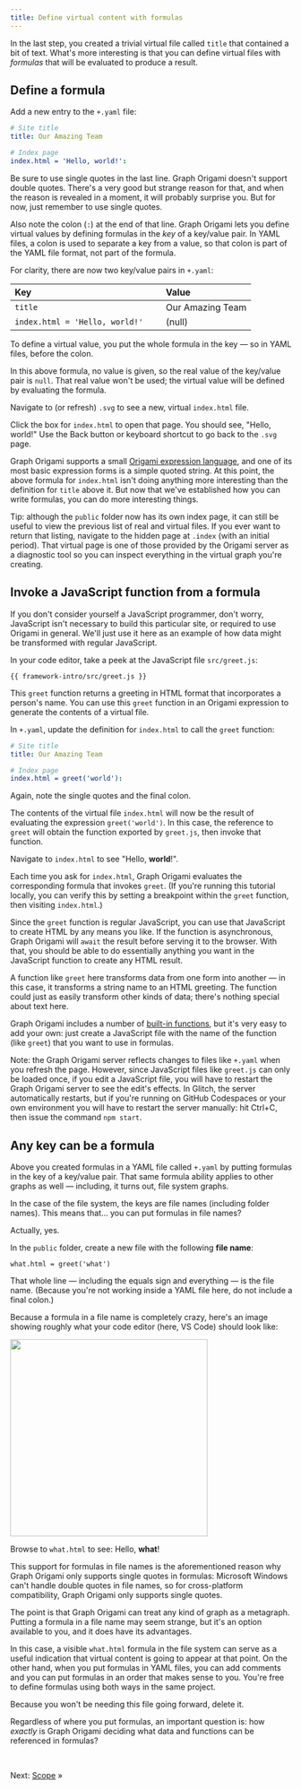 ```yaml
---
title: Define virtual content with formulas
---
```


In the last step, you created a trivial virtual file called `title` that contained a bit of text. What's more interesting is that you can define virtual files with _formulas_ that will be evaluated to produce a result.

## Define a formula

<span class="tutorialStep"></span> Add a new entry to the `+.yaml` file:

```yaml
# Site title
title: Our Amazing Team

# Index page
index.html = 'Hello, world!':
```

Be sure to use single quotes in the last line. Graph Origami doesn't support double quotes. There's a very good but strange reason for that, and when the reason is revealed in a moment, it will probably surprise you. But for now, just remember to use single quotes.

Also note the colon (`:`) at the end of that line. Graph Origami lets you define virtual values by defining formulas in the _key_ of a key/value pair. In YAML files, a colon is used to separate a key from a value, so that colon is part of the YAML file format, not part of the formula.

For clarity, there are now two key/value pairs in `+.yaml`:

| Key                            |              | Value            |
| :----------------------------- | ------------ | :--------------- |
| `title`                        |              | Our Amazing Team |
| `index.html = 'Hello, world!'` | &nbsp;&nbsp; | (null)           |

To define a virtual value, you put the whole formula in the key — so in YAML files, before the colon.

In this above formula, no value is given, so the real value of the key/value pair is `null`. That real value won't be used; the virtual value will be defined by evaluating the formula.

<span class="tutorialStep"></span> Navigate to (or refresh) `.svg` to see a new, virtual `index.html` file.

<span class="tutorialStep"></span> Click the box for `index.html` to open that page. You should see, "Hello, world!" Use the Back button or keyboard shortcut to go back to the `.svg` page.

Graph Origami supports a small [Origami expression language](/language), and one of its most basic expression forms is a simple quoted string. At this point, the above formula for `index.html` isn't doing anything more interesting than the definition for `title` above it. But now that we've established how you can write formulas, you can do more interesting things.

Tip: although the `public` folder now has its own index page, it can still be useful to view the previous list of real and virtual files. If you ever want to return that listing, navigate to the hidden page at `.index` (with an initial period). That virtual page is one of those provided by the Origami server as a diagnostic tool so you can inspect everything in the virtual graph you're creating.

## Invoke a JavaScript function from a formula

If you don't consider yourself a JavaScript programmer, don't worry, JavaScript isn't necessary to build this particular site, or required to use Origami in general. We'll just use it here as an example of how data might be transformed with regular JavaScript.

<span class="tutorialStep"></span> In your code editor, take a peek at the JavaScript file `src/greet.js`:

```{{'js'}}
{{ framework-intro/src/greet.js }}
```

This `greet` function returns a greeting in HTML format that incorporates a person's name. You can use this `greet` function in an Origami expression to generate the contents of a virtual file.

<span class="tutorialStep"></span> In `+.yaml`, update the definition for `index.html` to call the `greet` function:

```yaml
# Site title
title: Our Amazing Team

# Index page
index.html = greet('world'):
```

Again, note the single quotes and the final colon.

The contents of the virtual file `index.html` will now be the result of evaluating the expression `greet('world')`. In this case, the reference to `greet` will obtain the function exported by `greet.js`, then invoke that function.

<span class="tutorialStep"></span> Navigate to `index.html` to see "Hello, <strong>world</strong>!".

Each time you ask for `index.html`, Graph Origami evaluates the corresponding formula that invokes `greet`. (If you're running this tutorial locally, you can verify this by setting a breakpoint within the `greet` function, then visiting `index.html`.)

Since the `greet` function is regular JavaScript, you can use that JavaScript to create HTML by any means you like. If the function is asynchronous, Graph Origami will `await` the result before serving it to the browser. With that, you should be able to do essentially anything you want in the JavaScript function to create any HTML result.

A function like `greet` here transforms data from one form into another — in this case, it transforms a string name to an HTML greeting. The function could just as easily transform other kinds of data; there's nothing special about text here.

Graph Origami includes a number of [built-in functions](/cli/builtins.html), but it's very easy to add your own: just create a JavaScript file with the name of the function (like `greet`) that you want to use in formulas.

Note: the Graph Origami server reflects changes to files like `+.yaml` when you refresh the page. However, since JavaScript files like `greet.js` can only be loaded once, if you edit a JavaScript file, you will have to restart the Graph Origami server to see the edit's effects. In Glitch, the server automatically restarts, but if you're running on GitHub Codespaces or your own environment you will have to restart the server manually: hit Ctrl+C, then issue the command `npm start`.

## Any key can be a formula

Above you created formulas in a YAML file called `+.yaml` by putting formulas in the key of a key/value pair. That same formula ability applies to other graphs as well — including, it turns out, file system graphs.

In the case of the file system, the keys are file names (including folder names). This means that… you can put formulas in file names?

Actually, yes.

<span class="tutorialStep"></span> In the `public` folder, create a new file with the following **file name**:

```
what.html = greet('what')
```

That whole line — including the equals sign and everything — is the file name. (Because you're not working inside a YAML file here, do not include a final colon.)

Because a formula in a file name is completely crazy, here's an image showing roughly what your code editor (here, VS Code) should look like:

<img src="/assets/misc/fileNameFormula.png" style="width: 352px;">

<span class="tutorialStep"></span> Browse to `what.html` to see: Hello, <strong>what</strong>!

This support for formulas in file names is the aforementioned reason why Graph Origami only supports single quotes in formulas: Microsoft Windows can't handle double quotes in file names, so for cross-platform compatibility, Graph Origami only supports single quotes.

The point is that Graph Origami can treat any kind of graph as a metagraph. Putting a formula in a file name may seem strange, but it's an option available to you, and it does have its advantages.

In this case, a visible `what.html` formula in the file system can serve as a useful indication that virtual content is going to appear at that point. On the other hand, when you put formulas in YAML files, you can add comments and you can put formulas in an order that makes sense to you. You're free to define formulas using both ways in the same project.

<span class="tutorialStep"></span> Because you won't be needing this file going forward, delete it.

Regardless of where you put formulas, an important question is: how _exactly_ is Graph Origami deciding what data and functions can be referenced in formulas?

&nbsp;

Next: [Scope](intro6.html) »
